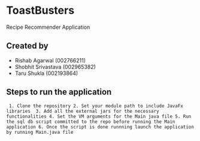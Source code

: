 # ToastBusters
Recipe Recommender Application

## Created by 
- Rishab Agarwal (002766211)
- Shobhit Srivastava (002965382)
- Taru Shukla (002193864)

## Steps to run the application
` 1. Clone the repository
  2. Set your module path to include JavaFx libraries 
  3. Add all the external jars for the necessary functionalities
  4. Set the VM arguments for the Main java file
  5. Run the sql db script committed to the repo before running the Main application
  6. Once the script is done runnning launch the application by running Main.java file`
  
  
  
